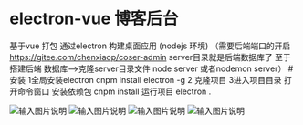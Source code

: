 # electron-vue 博客后台 
基于vue 打包 通过electron 构建桌面应用
(nodejs 环境)
（需要后端端口的开启 https://gitee.com/chenxiaop/coser-admin  server目录就是后端数据库了 至于搭建后端 数据库-->克隆server目录文件 node server 或者nodemon server）
#安装
1全局安装electron 
cnpm install electron -g
2 克隆项目 
3进入项目目录 打开命令窗口
安装依赖包 cnpm install
运行项目 electron .


![输入图片说明](https://images.gitee.com/uploads/images/2019/0613/131615_5e9f12dd_2237344.jpeg "Snipaste_2019-06-13_13-06-24.jpg")
![输入图片说明](https://images.gitee.com/uploads/images/2019/0613/131644_c3e73b42_2237344.jpeg "electron +vue2.jpg")
![输入图片说明](https://images.gitee.com/uploads/images/2019/0613/131653_1fa65fdd_2237344.jpeg "electron +vue3.jpg")
![输入图片说明](https://images.gitee.com/uploads/images/2019/0613/132759_36670329_2237344.jpeg "Snipaste_2019-06-13_13-27-28.jpg")
